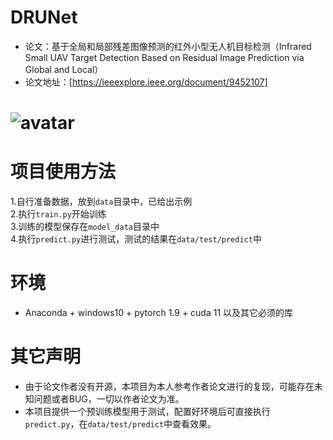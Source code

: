 # DRUNet
- 论文：基于全局和局部残差图像预测的红外小型无人机目标检测（Infrared Small UAV Target Detection Based on Residual Image Prediction via Global and Local）
- 论文地址：[https://ieeexplore.ieee.org/document/9452107]
# ![avatar](https://img-blog.csdnimg.cn/79e6cd279d96409b98463c4023b7f3cf.png?x-oss-process=image/watermark,type_ZmFuZ3poZW5naGVpdGk,shadow_10,text_aHR0cHM6Ly9ibG9nLmNzZG4ubmV0L3dlaXhpbl80MzY2MzQ2Mw==,size_16,color_FFFFFF,t_70#pic_center)
# 项目使用方法
1.自行准备数据，放到```data```目录中，已给出示例  
2.执行```train.py```开始训练  
3.训练的模型保存在```model_data```目录中  
4.执行```predict.py```进行测试，测试的结果在```data/test/predict```中  

# 环境
- Anaconda + windows10 + pytorch 1.9 + cuda 11 以及其它必须的库
# 其它声明
- 由于论文作者没有开源，本项目为本人参考作者论文进行的复现，可能存在未知问题或者BUG，一切以作者论文为准。
- 本项目提供一个预训练模型用于测试，配置好环境后可直接执行 ```predict.py```，在```data/test/predict```中查看效果。
